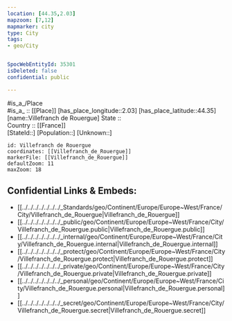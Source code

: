 ```yaml
---
location: [44.35,2.03] 
mapzoom: [7,12] 
mapmarker: city 
type: City
tags:
- geo/City


SpocWebEntityId: 35301
isDeleted: false
confidential: public

---
```

#is_a_/Place  
#is_a_ :: [[Place]] 
[has_place_longitude::2.03] 
[has_place_latitude::44.35] 
[name::Villefranch de Rouergue] 
State ::  
Country :: [[France]]  
[StateId::] 
[Population::] 
[Unknown::] 


```leaflet
id: Villefranch de Rouergue
coordinates: [[Villefranch_de_Rouergue]] 
markerFile: [[Villefranch_de_Rouergue]] 
defaultZoom: 11 
maxZoom: 18
```


## Confidential Links & Embeds: 
- [[../../../../../../../_Standards/geo/Continent/Europe/Europe~West/France/City/Villefranch_de_Rouergue|Villefranch_de_Rouergue]] 
- [[../../../../../../../_public/geo/Continent/Europe/Europe~West/France/City/Villefranch_de_Rouergue.public|Villefranch_de_Rouergue.public]] 
- [[../../../../../../../_internal/geo/Continent/Europe/Europe~West/France/City/Villefranch_de_Rouergue.internal|Villefranch_de_Rouergue.internal]] 
- [[../../../../../../../_protect/geo/Continent/Europe/Europe~West/France/City/Villefranch_de_Rouergue.protect|Villefranch_de_Rouergue.protect]] 
- [[../../../../../../../_private/geo/Continent/Europe/Europe~West/France/City/Villefranch_de_Rouergue.private|Villefranch_de_Rouergue.private]] 
- [[../../../../../../../_personal/geo/Continent/Europe/Europe~West/France/City/Villefranch_de_Rouergue.personal|Villefranch_de_Rouergue.personal]] 
- [[../../../../../../../_secret/geo/Continent/Europe/Europe~West/France/City/Villefranch_de_Rouergue.secret|Villefranch_de_Rouergue.secret]] 
